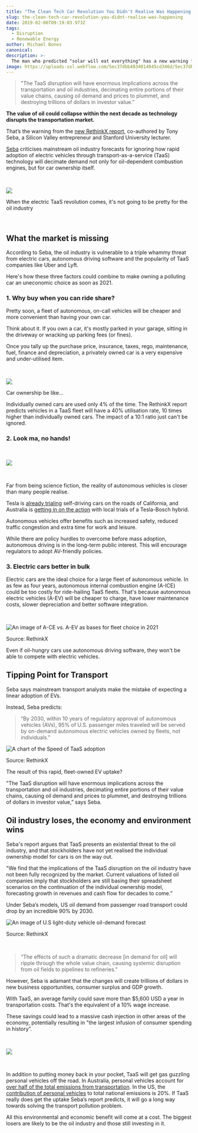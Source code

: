 ```yaml
---
title: "The Clean Tech Car Revolution You Didn't Realise Was Happening "
slug: the-clean-tech-car-revolution-you-didnt-realise-was-happening
date: 2019-02-06T09:19:03.973Z
tags:
  - Disruption
  - Renewable Energy
author: Michael Bones
canonical:
description: >-
  The man who predicted "solar will eat everything" has a new warning for investors, which includes every working Australian with a super fund.
image: https://uploads-ssl.webflow.com/5ec37dbb4834014045cd346d/5ec37dbc4834015ec2cd3dfd_ev%20car%20(1).png
---
```


> "The TaaS disruption will have enormous implications across the transportation and oil industries, decimating entire portions of their value chains, causing oil demand and prices to plummet, and destroying trillions of dollars in investor value.”

**The value of oil could collapse within the next decade as technology disrupts the transportation market.**

That’s the warning from the [new RethinkX report](https://static1.squarespace.com/static/585c3439be65942f022bbf9b/t/591a2e4be6f2e1c13df930c5/1494888038959/RethinkX+Report_051517.pdf), co-authored by Tony Seba, a Silicon Valley entrepreneur and Stanford University lecturer.

[Seba](http://tonyseba.com/) criticises mainstream oil industry forecasts for ignoring how rapid adoption of electric vehicles through transport-as-a-service (TaaS) technology will decimate demand not only for oil-dependent combustion engines, but for car ownership itself.

‍

![](https://uploads-ssl.webflow.com/5ec37dbb4834014045cd346d/5ec37dbc483401a9f6cd3a53_giphy.gif)

When the electric TaaS revolution comes, it's not going to be pretty for the oil industry

‍

## **What the market is missing**

According to Seba, the oil industry is vulnerable to a triple whammy threat from electric cars, autonomous driving software and the popularity of TaaS companies like Uber and Lyft.

Here's how these three factors could combine to make owning a polluting car an uneconomic choice as soon as 2021.

### 1\. Why buy when you can ride share?

Pretty soon, a fleet of autonomous, on-call vehicles will be cheaper and more convenient than having your own car.

Think about it. If you own a car, it's mostly parked in your garage, sitting in the driveway or wracking up parking fees (or fines).

Once you tally up the purchase price, insurance, taxes, rego, maintenance, fuel, finance and depreciation, a privately owned car is a very expensive and under-utilised item.

‍

![](<https://uploads-ssl.webflow.com/5ec37dbb4834014045cd346d/5ec37dbc483401a632cd3bb5_giphy%20(1).gif>)

Car ownership be like...

Individually owned cars are used only 4% of the time. The RethinkX report predicts vehicles in a TaaS fleet will have a 40% utilisation rate, 10 times higher than individually owned cars. The impact of a 10:1 ratio just can't be ignored.

### 2\. Look ma, no hands!

‍

![](<https://uploads-ssl.webflow.com/5ec37dbb4834014045cd346d/5ec37dbc483401bacdcd3c2d_giphy%20(2).gif>)

‍

Far from being science fiction, the reality of autonomous vehicles is closer than many people realise.

Tesla is [already trialing](https://www.cnet.com/roadshow/news/tesla-is-now-testing-autonomous-vehicles-on-public-california-roads/) self-driving cars on the roads of California, and Australia is [getting in on the action](http://www.abc.net.au/news/2016-10-05/aussie-self-driving-car-unveiled/7904602) with local trials of a Tesla-Bosch hybrid.

Autonomous vehicles offer benefits such as increased safety, reduced traffic congestion and extra time for work and leisure.

While there are policy hurdles to overcome before mass adoption, autonomous driving is in the long-term public interest. This will encourage regulators to adopt AV-friendly policies.

### 3\. Electric cars better in bulk

Electric cars are the ideal choice for a large fleet of autonomous vehicle. In as few as four years, autonomous internal combustion engine (A-ICE) could be too costly for ride-hailing TaaS fleets. That's because autonomous electric vehicles (A-EV) will be cheaper to charge, have lower maintenance costs, slower depreciation and better software integration.

‍

![An image of A-CE vs. A-EV as bases for fleet choice in 2021](https://uploads-ssl.webflow.com/5ec37dbb4834014045cd346d/5ec37dbc4834014241cd3c6d_A-ICE%20vs%20A-EV.png)

Source: RethinkX

Even if oil-hungry cars use autonomous driving software, they won't be able to compete with electric vehicles.

## Tipping Point for Transport

Seba says mainstream transport analysts make the mistake of expecting a linear adoption of EVs.

Instead, Seba predicts:

> “By 2030, within 10 years of regulatory approval of autonomous vehicles (AVs), 95% of U.S. passenger miles traveled will be served by on-demand autonomous electric vehicles owned by fleets, not individuals.”

![A chart of the Speed of TaaS adoption](https://uploads-ssl.webflow.com/5ec37dbb4834014045cd346d/5ec37dbc48340117e9cd3cd4_Speed%20of%20TaaS%20adoption.png)

Source: RethinkX

The result of this rapid, fleet-owned EV uptake?

"The TaaS disruption will have enormous implications across the transportation and oil industries, decimating entire portions of their value chains, causing oil demand and prices to plummet, and destroying trillions of dollars in investor value,” says Seba.

## **Oil industry loses, the economy and environment wins**

Seba's report argues that TaaS presents an existential threat to the oil industry, and that stockholders have not yet realised the individual ownership model for cars is on the way out.

"We find that the implications of the TaaS disruption on the oil industry have not been fully recognized by the market. Current valuations of listed oil companies imply that stockholders are still basing their spreadsheet scenarios on the continuation of the individual ownership model, forecasting growth in revenues and cash flow for decades to come.”

Under Seba’s models, US oil demand from passenger road transport could drop by an incredible 90% by 2030.

![An image of U.S light-duty vehicle oil-demand forecast](https://uploads-ssl.webflow.com/5ec37dbb4834014045cd346d/5ec37dbc483401fb1ccd3b86_oil%20demand.jpg)

Source: RethinkX

‍

> “The effects of such a dramatic decrease \[in demand for oil\] will ripple through the whole value chain, causing systemic disruption from oil fields to pipelines to refineries."

However, Seba is adamant that the changes will create trillions of dollars in new business opportunities, consumer surplus and GDP growth.

With TaaS, an average family could save more than $5,600 USD a year in transportation costs. That's the equivalent of a 10% wage increase.

These savings could lead to a massive cash injection in other areas of the economy, potentially resulting in "the largest infusion of consumer spending in history”.

‍

![](<https://uploads-ssl.webflow.com/5ec37dbb4834014045cd346d/5ec37dbc483401eb1fcd3b9b_giphy%20(3).gif>)

‍

In addition to putting money back in your pocket, TaaS will get gas guzzling personal vehicles off the road. In Australia, personal vehicles account for [over half of the total emissions from transportation](http://www.climatechangeauthority.gov.au/reviews/light-vehicle-emissions-standards-australia/opportunities-reduce-light-vehicle-emissions). In the US, the [contribution of personal vehicles](http://www.ucsusa.org/clean-vehicles/car-emissions-and-global-warming#.WR5oacklFE6) to total national emissions is 20%. If TaaS really does get the uptake Seba’s report predicts, it will go a long way towards solving the transport pollution problem.

All this environmental and economic benefit will come at a cost. The biggest losers are likely to be the oil industry and those still investing in it.
